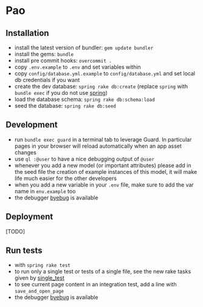 # Pao

## Installation

* install the latest version of bundler: `gem update bundler`
* install the gems: `bundle`
* install pre commit hooks: `overcommit .`
* copy `.env.example` to `.env` and set variables within
* copy `config/database.yml.example` to `config/database.yml` and set local db credentials if you want
* create the dev database: `spring rake db:create` (replace `spring` with `bundle exec` if you do not use [spring](https://github.com/jonleighton/spring))
* load the database schema: `spring rake db:schema:load`
* seed the database: `spring rake db:seed`

## Development

* run `bundle exec guard` in a terminal tab to leverage Guard. In particular
pages in your browser will reload automatically when an app asset changes
* use `ql :@user` to have a nice debugging output of `@user`
* whenever you add a new model (or important attributes) please add in the seed
file the creation of example instances of this model, it will make life much
easier for the other developers
* when you add a new variable in your `.env` file, make sure to add the var name
in `env.example` too
* the debugger [byebug](https://github.com/deivid-rodriguez/byebug) is available

## Deployment

[TODO]

## Run tests

* with `spring rake test`
* to run only a single test or tests of a single file, see the new rake tasks given by [single_test](https://github.com/grosser/single_test)
* to see current page content in an integration test, add a line with `save_and_open_page`
* the debugger [byebug](https://github.com/deivid-rodriguez/byebug) is available
